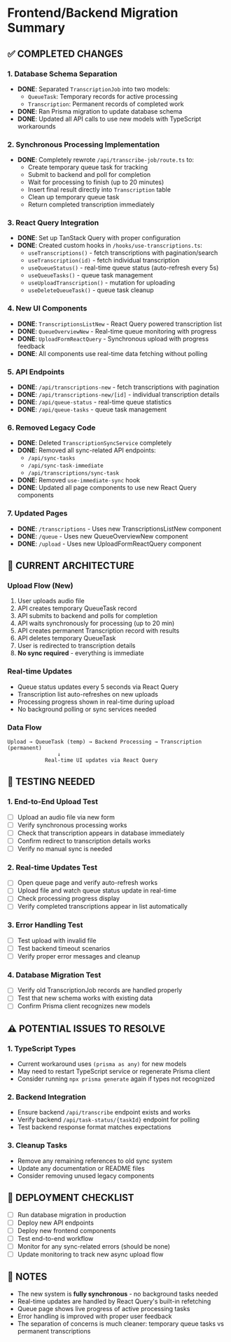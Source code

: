 # Frontend/Backend Migration Summary

## ✅ COMPLETED CHANGES

### 1. Database Schema Separation
- **DONE**: Separated `TranscriptionJob` into two models:
  - `QueueTask`: Temporary records for active processing
  - `Transcription`: Permanent records of completed work
- **DONE**: Ran Prisma migration to update database schema
- **DONE**: Updated all API calls to use new models with TypeScript workarounds

### 2. Synchronous Processing Implementation
- **DONE**: Completely rewrote `/api/transcribe-job/route.ts` to:
  - Create temporary queue task for tracking
  - Submit to backend and poll for completion
  - Wait for processing to finish (up to 20 minutes)
  - Insert final result directly into `Transcription` table
  - Clean up temporary queue task
  - Return completed transcription immediately

### 3. React Query Integration
- **DONE**: Set up TanStack Query with proper configuration
- **DONE**: Created custom hooks in `/hooks/use-transcriptions.ts`:
  - `useTranscriptions()` - fetch transcriptions with pagination/search
  - `useTranscription(id)` - fetch individual transcription
  - `useQueueStatus()` - real-time queue status (auto-refresh every 5s)
  - `useQueueTasks()` - queue task management
  - `useUploadTranscription()` - mutation for uploading
  - `useDeleteQueueTask()` - queue task cleanup

### 4. New UI Components
- **DONE**: `TranscriptionsListNew` - React Query powered transcription list
- **DONE**: `QueueOverviewNew` - Real-time queue monitoring with progress
- **DONE**: `UploadFormReactQuery` - Synchronous upload with progress feedback
- **DONE**: All components use real-time data fetching without polling

### 5. API Endpoints
- **DONE**: `/api/transcriptions-new` - fetch transcriptions with pagination
- **DONE**: `/api/transcriptions-new/[id]` - individual transcription details
- **DONE**: `/api/queue-status` - real-time queue statistics
- **DONE**: `/api/queue-tasks` - queue task management

### 6. Removed Legacy Code
- **DONE**: Deleted `TranscriptionSyncService` completely
- **DONE**: Removed all sync-related API endpoints:
  - `/api/sync-tasks`
  - `/api/sync-task-immediate` 
  - `/api/transcriptions/sync-task`
- **DONE**: Removed `use-immediate-sync` hook
- **DONE**: Updated all page components to use new React Query components

### 7. Updated Pages
- **DONE**: `/transcriptions` - Uses new TranscriptionsListNew component
- **DONE**: `/queue` - Uses new QueueOverviewNew component  
- **DONE**: `/upload` - Uses new UploadFormReactQuery component

## 🔄 CURRENT ARCHITECTURE

### Upload Flow (New)
1. User uploads audio file
2. API creates temporary QueueTask record
3. API submits to backend and polls for completion
4. API waits synchronously for processing (up to 20 min)
5. API creates permanent Transcription record with results
6. API deletes temporary QueueTask
7. User is redirected to transcription details
8. **No sync required** - everything is immediate

### Real-time Updates
- Queue status updates every 5 seconds via React Query
- Transcription list auto-refreshes on new uploads
- Processing progress shown in real-time during upload
- No background polling or sync services needed

### Data Flow
```
Upload → QueueTask (temp) → Backend Processing → Transcription (permanent)
                ↓
            Real-time UI updates via React Query
```

## 🧪 TESTING NEEDED

### 1. End-to-End Upload Test
- [ ] Upload an audio file via new form
- [ ] Verify synchronous processing works
- [ ] Check that transcription appears in database immediately
- [ ] Confirm redirect to transcription details works
- [ ] Verify no manual sync is needed

### 2. Real-time Updates Test  
- [ ] Open queue page and verify auto-refresh works
- [ ] Upload file and watch queue status update in real-time
- [ ] Check processing progress display
- [ ] Verify completed transcriptions appear in list automatically

### 3. Error Handling Test
- [ ] Test upload with invalid file
- [ ] Test backend timeout scenarios
- [ ] Verify proper error messages and cleanup

### 4. Database Migration Test
- [ ] Verify old TranscriptionJob records are handled properly
- [ ] Test that new schema works with existing data
- [ ] Confirm Prisma client recognizes new models

## ⚠️ POTENTIAL ISSUES TO RESOLVE

### 1. TypeScript Types
- Current workaround uses `(prisma as any)` for new models
- May need to restart TypeScript service or regenerate Prisma client
- Consider running `npx prisma generate` again if types not recognized

### 2. Backend Integration
- Ensure backend `/api/transcribe` endpoint exists and works
- Verify backend `/api/task-status/{taskId}` endpoint for polling
- Test backend response format matches expectations

### 3. Cleanup Tasks
- Remove any remaining references to old sync system
- Update any documentation or README files
- Consider removing unused legacy components

## 🚀 DEPLOYMENT CHECKLIST

- [ ] Run database migration in production
- [ ] Deploy new API endpoints
- [ ] Deploy new frontend components
- [ ] Test end-to-end workflow
- [ ] Monitor for any sync-related errors (should be none)
- [ ] Update monitoring to track new async upload flow

## 📝 NOTES

- The new system is **fully synchronous** - no background tasks needed
- Real-time updates are handled by React Query's built-in refetching
- Queue page shows live progress of active processing tasks
- Error handling is improved with proper user feedback
- The separation of concerns is much cleaner: temporary queue tasks vs permanent transcriptions
